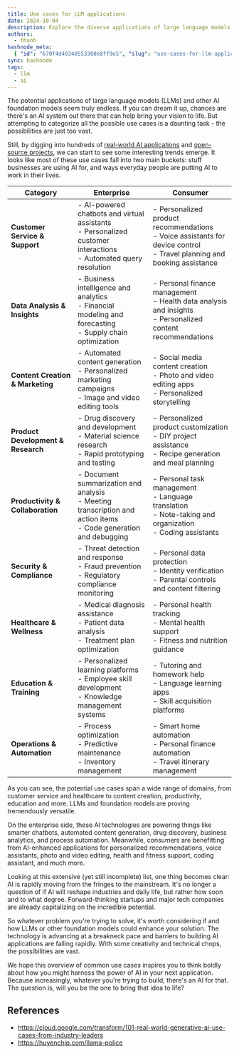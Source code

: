 ```yaml
---
title: Use cases for LLM applications
date: 2024-10-04
description: Explore the diverse applications of large language models (LLMs) and AI in both enterprise and consumer sectors. Learn about key use cases across data analysis, content creation, healthcare, education, and more.
authors:
  - thanh
hashnode_meta:
  { "id": "670f4d49340553308e8ff9e5", "slug": "use-cases-for-llm-applications" }
sync: hashnode
tags:
  - llm
  - ai
---
```


The potential applications of large language models (LLMs) and other AI foundation models seem truly endless. If you can dream it up, chances are there's an AI system out there that can help bring your vision to life. But attempting to categorize all the possible use cases is a daunting task - the possibilities are just too vast.

Still, by digging into hundreds of [real-world AI applications](https://cloud.google.com/transform/101-real-world-generative-ai-use-cases-from-industry-leaders) and [open-source projects](https://huyenchip.com/llama-police), we can start to see some interesting trends emerge. It looks like most of these use cases fall into two main buckets: stuff businesses are using AI for, and ways everyday people are putting AI to work in their lives.

| **Category**                       | **Enterprise**                                                                                                       | **Consumer**                                                                                                                |
| ---------------------------------- | -------------------------------------------------------------------------------------------------------------------- | --------------------------------------------------------------------------------------------------------------------------- |
| **Customer Service & Support**     | - AI-powered chatbots and virtual assistants<br>- Personalized customer interactions<br>- Automated query resolution | - Personalized product recommendations<br>- Voice assistants for device control<br>- Travel planning and booking assistance |
| **Data Analysis & Insights**       | - Business intelligence and analytics<br>- Financial modeling and forecasting<br>- Supply chain optimization         | - Personal finance management<br>- Health data analysis and insights<br>- Personalized content recommendations              |
| **Content Creation & Marketing**   | - Automated content generation<br>- Personalized marketing campaigns<br>- Image and video editing tools              | - Social media content creation<br>- Photo and video editing apps<br>- Personalized storytelling                            |
| **Product Development & Research** | - Drug discovery and development<br>- Material science research<br>- Rapid prototyping and testing                   | - Personalized product customization<br>- DIY project assistance<br>- Recipe generation and meal planning                   |
| **Productivity & Collaboration**   | - Document summarization and analysis<br>- Meeting transcription and action items<br>- Code generation and debugging | - Personal task management<br>- Language translation<br>- Note-taking and organization<br>- Coding assistants               |
| **Security & Compliance**          | - Threat detection and response<br>- Fraud prevention<br>- Regulatory compliance monitoring                          | - Personal data protection<br>- Identity verification<br>- Parental controls and content filtering                          |
| **Healthcare & Wellness**          | - Medical diagnosis assistance<br>- Patient data analysis<br>- Treatment plan optimization                           | - Personal health tracking<br>- Mental health support<br>- Fitness and nutrition guidance                                   |
| **Education & Training**           | - Personalized learning platforms<br>- Employee skill development<br>- Knowledge management systems                  | - Tutoring and homework help<br>- Language learning apps<br>- Skill acquisition platforms                                   |
| **Operations & Automation**        | - Process optimization<br>- Predictive maintenance<br>- Inventory management                                         | - Smart home automation<br>- Personal finance automation<br>- Travel itinerary management                                   |

As you can see, the potential use cases span a wide range of domains, from customer service and healthcare to content creation, productivity, education and more. LLMs and foundation models are proving tremendously versatile.

On the enterprise side, these AI technologies are powering things like smarter chatbots, automated content generation, drug discovery, business analytics, and process automation. Meanwhile, consumers are benefitting from AI-enhanced applications for personalized recommendations, voice assistants, photo and video editing, health and fitness support, coding assistant, and much more.

Looking at this extensive (yet still incomplete) list, one thing becomes clear: AI is rapidly moving from the fringes to the mainstream. It's no longer a question of if AI will reshape industries and daily life, but rather how soon and to what degree. Forward-thinking startups and major tech companies are already capitalizing on the incredible potential.

So whatever problem you're trying to solve, it's worth considering if and how LLMs or other foundation models could enhance your solution. The technology is advancing at a breakneck pace and barriers to building AI applications are falling rapidly. With some creativity and technical chops, the possibilities are vast.

We hope this overview of common use cases inspires you to think boldly about how you might harness the power of AI in your next application. Because increasingly, whatever you're trying to build, there's an AI for that. The question is, will you be the one to bring that idea to life?

## References

- https://cloud.google.com/transform/101-real-world-generative-ai-use-cases-from-industry-leaders
- https://huyenchip.com/llama-police
